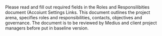 Please read and fill out required fields in the Roles and Responsilibities document (Accoiunt Settings Links. This document outlines the project arena, specifies roles and responsibilities, contacts, objectives and governance. The document is to be reviewed by Medius and client project managers before put in baseline version.


